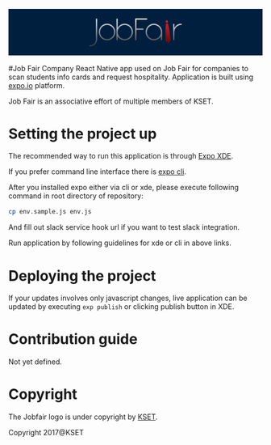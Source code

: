 ![Logo](repo_banner.png)

#Job Fair Company 
React Native app used on Job Fair for companies to scan students info cards and request hospitality.
Application is built using [expo.io](https://expo.io/) platform.

Job Fair is an associative effort of multiple members of KSET.

# Setting the project up

The recommended way to run this application is through [Expo XDE](https://docs.expo.io/versions/v16.0.0/introduction/installation.html).

If you prefer command line interface there is
 [expo cli](https://docs.expo.io/versions/v16.0.0/guides/exp-cli.html).

After you installed expo either via cli or xde,
 please execute following command in root directory of repository:

```Bash
cp env.sample.js env.js
```
And fill out slack service hook url if you want to test slack integration.

Run application by following guidelines for xde or cli in above links.

# Deploying the project

If your updates involves only javascript changes, live application can be updated
 by executing `exp publish` or clicking publish button in XDE.

# Contribution guide

Not yet defined.

# Copyright

The Jobfair logo is under copyright by [KSET](https://www.kset.org).

Copyright 2017@KSET

